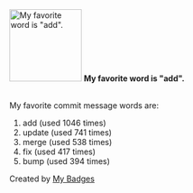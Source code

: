 <img src="https://my-badges.github.io/my-badges/favorite-word.png" alt="My favorite word is &quot;add&quot;." title="My favorite word is &quot;add&quot;." width="128">
<strong>My favorite word is &quot;add&quot;.</strong>
<br><br>

My favorite commit message words are:

1. add (used 1046 times)
2. update (used 741 times)
3. merge (used 538 times)
4. fix (used 417 times)
5. bump (used 394 times)


Created by <a href="https://github.com/my-badges/my-badges">My Badges</a>